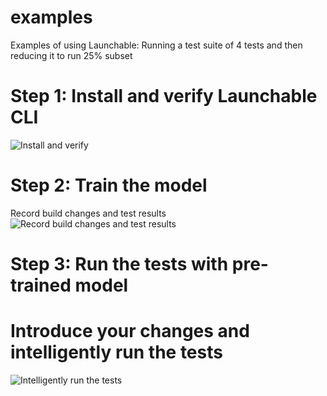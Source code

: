 # examples
Examples of using Launchable: Running a test suite of 4 tests and then reducing it to run 25% subset
# Step 1: Install and verify Launchable CLI
![Install and verify](https://github.com/launchableinc/examples/blob/harry/images/launchable-install-verify.gif)

# Step 2: Train the model 
Record build changes and test results
![Record build changes and test results](https://github.com/launchableinc/examples/blob/harry/images/training.gif)

# Step 3: Run the tests with pre-trained model
# Introduce your changes and intelligently run the tests
![Intelligently run the tests](https://github.com/launchableinc/examples/blob/harry/images/run-in-production.gif)
